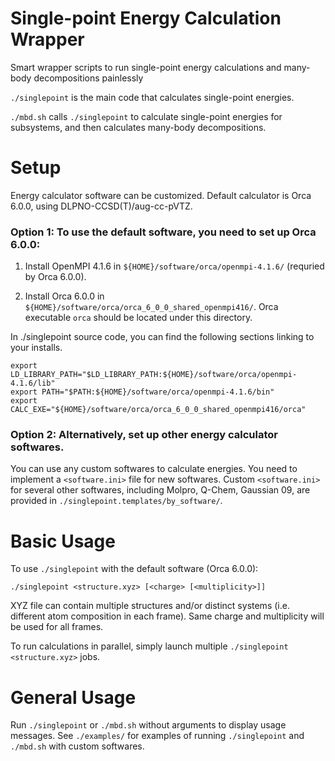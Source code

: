 # Single-point Energy Calculation Wrapper

Smart wrapper scripts to run single-point energy calculations and many-body decompositions painlessly

`./singlepoint` is the main code that calculates single-point energies.

`./mbd.sh` calls `./singlepoint` to calculate single-point energies for subsystems, and then calculates many-body decompositions.

# Setup

Energy calculator software can be customized. Default calculator is Orca 6.0.0, using DLPNO-CCSD(T)/aug-cc-pVTZ.

### Option 1: To use the default software, you need to set up Orca 6.0.0:

1. Install OpenMPI 4.1.6 in `${HOME}/software/orca/openmpi-4.1.6/` (requried by Orca 6.0.0).

2. Install Orca 6.0.0 in `${HOME}/software/orca/orca_6_0_0_shared_openmpi416/`. Orca executable `orca` should be located under this directory.

In ./singlepoint source code, you can find the following sections linking to your installs.

```
export LD_LIBRARY_PATH="$LD_LIBRARY_PATH:${HOME}/software/orca/openmpi-4.1.6/lib"
export PATH="$PATH:${HOME}/software/orca/openmpi-4.1.6/bin"
export CALC_EXE="${HOME}/software/orca/orca_6_0_0_shared_openmpi416/orca"
```

### Option 2: Alternatively, set up other energy calculator softwares.

You can use any custom softwares to calculate energies. You need to implement a `<software.ini>` file for new softwares. Custom `<software.ini>` for several other softwares, including Molpro, Q-Chem, Gaussian 09, are provided in `./singlepoint.templates/by_software/`.

# Basic Usage

To use `./singlepoint` with the default software (Orca 6.0.0):

`./singlepoint <structure.xyz> [<charge> [<multiplicity>]]`

XYZ file can contain multiple structures and/or distinct systems (i.e. different atom composition in each frame). Same charge and multiplicity will be used for all frames.

To run calculations in parallel, simply launch multiple `./singlepoint <structure.xyz>` jobs.

# General Usage

Run `./singlepoint` or `./mbd.sh` without arguments to display usage messages. See `./examples/` for examples of running `./singlepoint` and `./mbd.sh` with custom softwares.
